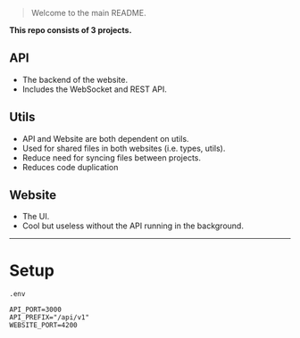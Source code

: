 > Welcome to the main README.

**This repo consists of 3 projects.**

## API

- The backend of the website.
- Includes the WebSocket and REST API.

## Utils

- API and Website are both dependent on utils.
- Used for shared files in both websites (i.e. types, utils).
- Reduce need for syncing files between projects.
- Reduces code duplication

## Website

- The UI.
- Cool but useless without the API running in the background.

---

# Setup

`.env`

```
API_PORT=3000
API_PREFIX="/api/v1"
WEBSITE_PORT=4200
```
